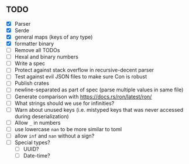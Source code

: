 
## TODO
* [x] Parser
* [x] Serde
* [x] general maps (keys of any type)
* [x] formatter binary
* [ ] Remove all TODOs
* [ ] Hexal and binary numbers
* [ ] Write a spec
* [ ] Protect against stack overflow in recursive-decent parser
* [ ] Test against evil JSON files to make sure Con is robust
* [ ] Publish crates
* [ ] newline-separated as part of spec (parse multiple values in same file)
* [ ] Generate comparison with https://docs.rs/ron/latest/ron/
* [ ] What strings should we use for infinities?
* [ ] Warn about unused keys (i.e. mistyped keys that was never accessed during deserialization)
* [ ] Allow `_` in numbers
* [ ] use lowercase `nan` to be more similar to toml
* [ ] allow `inf` and `nan` without a sign?
* [ ] Special types?
    * [ ] UUID?
    * [ ] Date-time?
